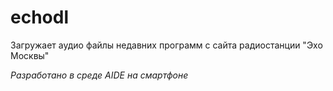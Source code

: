 # echodl

Загружает аудио файлы недавних программ с сайта радиостанции "Эхо Москвы"

*Разработано в среде AIDE на смартфоне*
